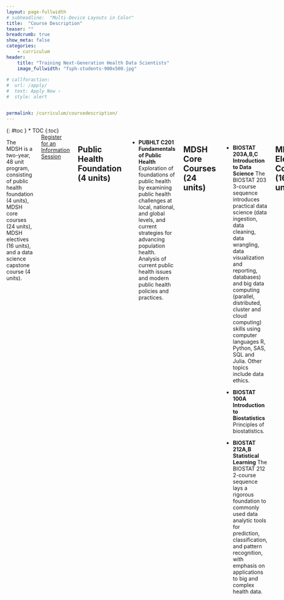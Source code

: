```yaml
---
layout: page-fullwidth
# subheadline:  "Multi-Device Layouts in Color"
title:  "Course Description"
teaser: ""
breadcrumb: true
show_meta: false
categories:
    - curriculum
header:
    title: "Training Next-Generation Health Data Scientists"
    image_fullwidth: "fsph-students-900x500.jpg"
    
# callforaction:
#  url: /apply/
#  text: Apply Now ›
#  style: alert


permalink: /curriculum/coursedescription/
---
```


<div class="row">
<div class="medium-4 medium-push-8 columns" markdown="1">
<div class="panel radius" markdown="1">
{: #toc }
*  TOC
{:toc}
</div>
</div><!-- /.medium-4.columns -->

<div class="medium-8 medium-pull-4 columns" markdown="1">

The MDSH is a two-year, 48 unit program, consisting of public health foundation (4 units), MDSH core courses (24 units), MDSH electives (16 units), and a data science capstone course (4 units).

<div class="row t60 b60">
        <div class="small-12 text-center columns">
            <a class="button large radius info" href="https://ucla.zoom.us/meeting/register/tJ0rd-qtqD8vHt1KVs1tq8zz_QmqnzW1xxy_">Register for an Information Session</a>
        </div><!-- /.small-12.columns -->
</div><!-- /.row -->

## Public Health Foundation (4 units)

* **PUBHLT C201 Fundamentals of Public Health** Exploration of foundations of public health by examining public health challenges at local, national, and global levels, and current strategies for advancing population health. Analysis of current public health issues and modern public health policies and practices.

## MDSH Core Courses (24 units)

* **BIOSTAT 203A,B,C Introduction to Data Science** The BIOSTAT 203 3-course sequence introduces practical data science (data ingestion, data cleaning, data wrangling, data visualization and reporting, databases) and big data computing (parallel, distributed, cluster and cloud computing) skills using computer languages R, Python, SAS, SQL and Julia. Other topics include data ethics.

* **BIOSTAT 100A Introduction to Biostatistics** Principles of biostatistics.

* **BIOSTAT 212A,B Statistical Learning** The BIOSTAT 212 2-course sequence lays a rigorous foundation to commonly used data analytic tools for prediction, classification, and pattern recognition, with emphasis on applications to big and complex health data.

## MDSH Elective Courses (16 units)

MDSH students take at least 4 elective courses from the following list.

* **BIOSTAT 218 Observational Health Data Science and Informatics** An introduction to observational research in the health data sciences. Topics include disease cohort characterization, patient-level prediction and population-level estimation using administrative claims and electronic health records. Lectures will cover an introduction of observational health databases, a common data model for representing patient trajectories through healthcare systems, tools to manipulate data while preserving patient privacy theory of patient-level prediction and casual inference from observational data, and best practices for generating reproducible and reliable observational studies. Introductory theory will demonstrate how linear and generalized linear modeling is used in observational studies. Weekly practical laboratories will demonstrate the methods discussed in lecture. Laboratories will use SQL and R software, and regular homework assignments will re-enforce theoretical work with practical application using large-scale synthetic and real-world example databases. Students will design and complete a data analysis project that reflects the best practices covered in this course and translate their results into an oral presentation and written report.

* **BIOSTAT 217 Health Decision Making** The course will provide a data analytic perspective to medical decision making in contemporary clinical research and development. Students in this course will be introduced to the evidence-based and model-based approaches in decision sciences by properly harnessing the increasingly complex and large body of information Particular emphasis will be placed on quantitative data analysis within the Bayesian and frequentist paradigms of statistical modeling and their connections to medical decision making. The course will adopt a hands-on approach to data analysis and medical decision making by incorporating a rich and diverse set of examples from actual clinical trials and other areas of medical research.

* **BIOSTAT 215 Survival Analysis** Data science methods for survival and life time data.

* **BIOSTAT 231 Statistical Power and Sample Size Methods for Health Research** Sample size and power analysis methods for common study designs, including comparison s of means and proportions, ANOVA, time-to-event data, group sequential trials, linear regression, cluster randomized trials and multilevel data, with emphasis on designing randomized trials Discussion also of multiple endpoints.

* **BIOSTAT M234 Applied Bayesian Inference** Bayesian approach to statistical inference, with emphasis on biomedical applications and concepts rather than mathematical theory. Topics include large sample Bayes inference from likelihoods, noninformative and conjugate priors, empirical Bayes, Bayesian approaches to linear and nonlinear regression, model selection, Bayesian hypothesis testing, and numerical methods.

* **BIOSTAT M236 Longitudinal Data** Analysis of continuous responses for which multivariate normal model may be assumed. Students learn how to think about longitudinal data, plot data, and how to specify mean and variance of longitudinal response. Advanced topics include introductions to clustered, multivariate, and discrete longitudinal data.

* **BIOSTAT 410 Clinical Trials** Design of studies to assess anti-tumor response; randomization, historical controls, p-values, size of study, and stratification in human experimentation; various types of controls; prognostic factors, survivorship studies, and design of prognostic studies; organization of clinical trials – administration comparability, protocols, clinical standards, data collection and management.

## MDSH Capstone (4 units)

* **BIOSTAT 401 Data Science Capstone** A capstone project that consists of an original written analysis and an oral presentation that addresses an applied health-related data science topic and advances existing skills and techniques in healthcare or public health. Communication skills for professionals. Data ethics training.

<div class="row t60 b60">
        <div class="small-12 text-center columns">
            <a class="button large radius info" href="https://ucla.zoom.us/meeting/register/tJ0rd-qtqD8vHt1KVs1tq8zz_QmqnzW1xxy_">Register for an Information Session</a>
        </div><!-- /.small-12.columns -->
</div><!-- /.row -->

</div><!-- /.medium-8.columns -->
</div><!-- /.row -->

